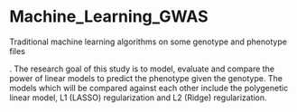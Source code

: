 # Machine_Learning_GWAS
Traditional machine learning algorithms on some genotype and phenotype files


. The research goal of this study is to model, evaluate and compare the power of linear models to predict the phenotype given the genotype. 
The models which will be compared against each other include the polygenetic linear model, L1 (LASSO) regularization and L2 (Ridge) regularization. 


